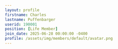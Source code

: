 ```yaml
---
layout: profile
firstname: Charles
lastname: Puffenbarger
userid: 190001
position: [Life Member]
join_date: 2025-06-28 00:00:00 -0400
profile: /assets/img/members/default/avatar.png
---
```

